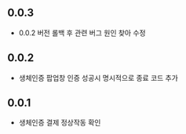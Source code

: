 ## 0.0.3

* 0.0.2 버전 롤백 후 관련 버그 원인 찾아 수정 

## 0.0.2

* 생체인증 팝업창 인증 성공시 명시적으로 종료 코드 추가 

## 0.0.1

* 생체인증 결제 정상작동 확인 
